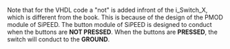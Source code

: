 Note that for the VHDL code a "not" is added infront of the i_Switch_X, which is different from the book. This is because of the design of the PMOD module of SiPEED.
The button module of SiPEED is designed to conduct when the buttons are **NOT PRESSED**. When the buttons are **PRESSED**, the switch will conduct to the **GROUND**.
